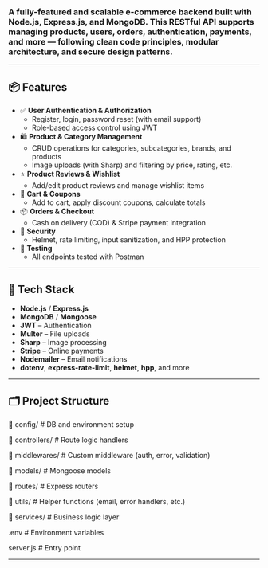 <!--
## E-Commerce Project

#### Status: 🚧 In Progress
-->
### A fully-featured and scalable e-commerce backend built with **Node.js**, **Express.js**, and **MongoDB**. This RESTful API supports managing products, users, orders, authentication, payments, and more — following clean code principles, modular architecture, and secure design patterns.

---

## 📦 Features

- ✅ **User Authentication & Authorization**
  - Register, login, password reset (with email support)
  - Role-based access control using JWT
- 🛍️ **Product & Category Management**
  - CRUD operations for categories, subcategories, brands, and products
  - Image uploads (with Sharp) and filtering by price, rating, etc.
- ⭐ **Product Reviews & Wishlist**
  - Add/edit product reviews and manage wishlist items
- 🛒 **Cart & Coupons**
  - Add to cart, apply discount coupons, calculate totals
- 📦 **Orders & Checkout**
  - Cash on delivery (COD) & Stripe payment integration
- 🔐 **Security**
  - Helmet, rate limiting, input sanitization, and HPP protection
- 🧪 **Testing**
  - All endpoints tested with Postman

---

## 🧱 Tech Stack

- **Node.js** / **Express.js**
- **MongoDB** / **Mongoose**
- **JWT** – Authentication
- **Multer** – File uploads
- **Sharp** – Image processing
- **Stripe** – Online payments
- **Nodemailer** – Email notifications
- **dotenv**, **express-rate-limit**, **helmet**, **hpp**, and more

---

## 🗂️ Project Structure

📁 config/ # DB and environment setup

📁 controllers/ # Route logic handlers

📁 middlewares/ # Custom middleware (auth, error, validation)

📁 models/ # Mongoose models

📁 routes/ # Express routers

📁 utils/ # Helper functions (email, error handlers, etc.)

📁 services/ # Business logic layer

.env # Environment variables

server.js # Entry point

---
